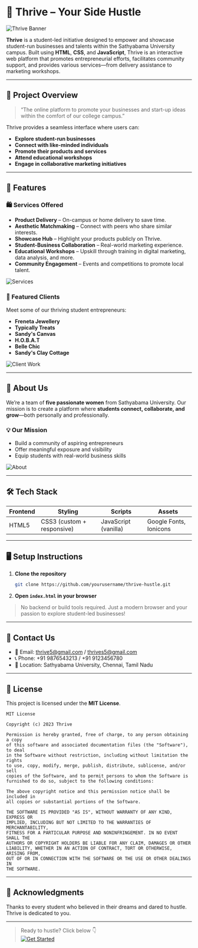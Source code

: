 
# 🌟 Thrive – Your Side Hustle

![Thrive Banner](./assets/images/hero-banner.jpg)

**Thrive** is a student-led initiative designed to empower and showcase student-run businesses and talents within the Sathyabama University campus. Built using **HTML**, **CSS**, and **JavaScript**, Thrive is an interactive web platform that promotes entrepreneurial efforts, facilitates community support, and provides various services—from delivery assistance to marketing workshops.

---

## 🚀 Project Overview

> “The online platform to promote your businesses and start-up ideas within the comfort of our college campus.”

Thrive provides a seamless interface where users can:

- **Explore student-run businesses**
- **Connect with like-minded individuals**
- **Promote their products and services**
- **Attend educational workshops**
- **Engage in collaborative marketing initiatives**

---

## 🎯 Features

### 🛍️ Services Offered
- **Product Delivery** – On-campus or home delivery to save time.
- **Aesthetic Matchmaking** – Connect with peers who share similar interests.
- **Showcase Hub** – Highlight your products publicly on Thrive.
- **Student-Business Collaboration** – Real-world marketing experience.
- **Educational Workshops** – Upskill through training in digital marketing, data analysis, and more.
- **Community Engagement** – Events and competitions to promote local talent.

![Services](./assets/images/project-2.jpg)

### 🌟 Featured Clients

Meet some of our thriving student entrepreneurs:
- **Freneta Jewellery**
- **Typically Treats**
- **Sandy's Canvas**
- **H.O.B.A.T**
- **Belle Chic**
- **Sandy's Clay Cottage**

![Client Work](./assets/images/project-4.jpg)

---

## 🧠 About Us

We’re a team of **five passionate women** from Sathyabama University. Our mission is to create a platform where **students connect, collaborate, and grow**—both personally and professionally.

### 💡 Our Mission
- Build a community of aspiring entrepreneurs
- Offer meaningful exposure and visibility
- Equip students with real-world business skills

![About](./assets/images/about-banner.jpeg)

---

## 🛠️ Tech Stack

| Frontend     | Styling      | Scripts     | Assets         |
|--------------|--------------|-------------|----------------|
| HTML5        | CSS3 (custom + responsive) | JavaScript (vanilla) | Google Fonts, Ionicons |

---

## 🖥️ Setup Instructions

1. **Clone the repository**
   ```bash
   git clone https://github.com/yourusername/thrive-hustle.git
   ```
2. **Open `index.html` in your browser**

> No backend or build tools required. Just a modern browser and your passion to explore student-led businesses!

---

## 📩 Contact Us

- 📧 Email: thrive5@gmail.com / thrives5@gmail.com  
- 📞 Phone: +91 9876543213 / +91 9123456780  
- 📍 Location: Sathyabama University, Chennai, Tamil Nadu

---

## 📝 License

This project is licensed under the **MIT License**.

```
MIT License

Copyright (c) 2023 Thrive

Permission is hereby granted, free of charge, to any person obtaining a copy
of this software and associated documentation files (the "Software"), to deal
in the Software without restriction, including without limitation the rights
to use, copy, modify, merge, publish, distribute, sublicense, and/or sell
copies of the Software, and to permit persons to whom the Software is
furnished to do so, subject to the following conditions:

The above copyright notice and this permission notice shall be included in
all copies or substantial portions of the Software.

THE SOFTWARE IS PROVIDED "AS IS", WITHOUT WARRANTY OF ANY KIND, EXPRESS OR
IMPLIED, INCLUDING BUT NOT LIMITED TO THE WARRANTIES OF MERCHANTABILITY,
FITNESS FOR A PARTICULAR PURPOSE AND NONINFRINGEMENT. IN NO EVENT SHALL THE
AUTHORS OR COPYRIGHT HOLDERS BE LIABLE FOR ANY CLAIM, DAMAGES OR OTHER
LIABILITY, WHETHER IN AN ACTION OF CONTRACT, TORT OR OTHERWISE, ARISING FROM,
OUT OF OR IN CONNECTION WITH THE SOFTWARE OR THE USE OR OTHER DEALINGS IN
THE SOFTWARE.
```

---

## 🤝 Acknowledgments

Thanks to every student who believed in their dreams and dared to hustle. Thrive is dedicated to you.

---

> Ready to hustle? Click below 👇  
[![Get Started](./assets/images/blog-2.jpeg)](#)

